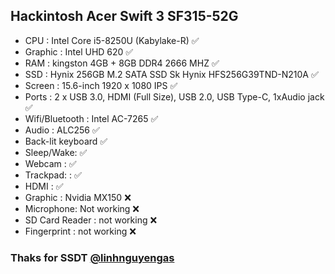## Hackintosh Acer Swift 3 SF315-52G
  - CPU : Intel Core i5-8250U (Kabylake-R) :white_check_mark:
  - Graphic : Intel UHD 620 :white_check_mark:
  - RAM : kingston 4GB + 8GB DDR4 2666 MHZ :white_check_mark:
  - SSD : Hynix 256GB M.2 SATA SSD Sk Hynix HFS256G39TND-N210A :white_check_mark:
  - Screen : 15.6-inch 1920 x 1080 IPS :white_check_mark:
  - Ports : 2 x USB 3.0, HDMI (Full Size), USB 2.0, USB Type-C, 1xAudio jack :white_check_mark:
  - Wifi/Bluetooth : Intel AC-7265 :white_check_mark:
  - Audio : ALC256 :white_check_mark:
  - Back-lit keyboard :white_check_mark:
  - Sleep/Wake: :white_check_mark:
  - Webcam : :white_check_mark:
  - Trackpad: : :white_check_mark:
  - HDMI : :white_check_mark:
  - Graphic : Nvidia MX150 :x:
  - Microphone: Not working :x:
  - SD Card Reader : not working :x:
  - Fingerprint : not working :x:
  
### Thaks for SSDT [@linhnguyengas](https://github.com/linhnguyengas)
